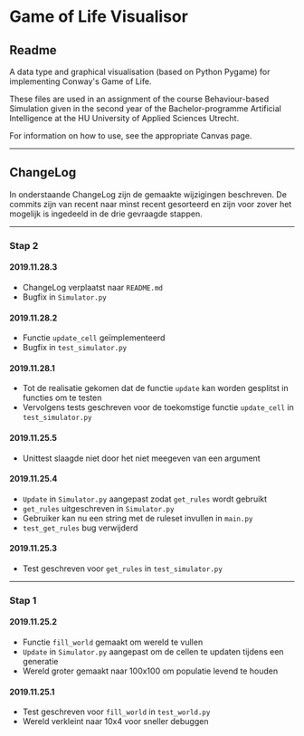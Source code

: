# Game of Life Visualisor

## Readme

A data type and graphical visualisation (based on Python Pygame) for implementing Conway's Game of Life.

These files are used in an assignment of the course Behaviour-based Simulation given in the second year of the Bachelor-programme Artificial Intelligence at the HU University of Applied Sciences Utrecht.

For information on how to use, see the appropriate Canvas page.

***

## ChangeLog

In onderstaande ChangeLog zijn de gemaakte wijzigingen beschreven. De commits zijn van recent naar minst recent gesorteerd en zijn voor zover het mogelijk is ingedeeld in de drie gevraagde stappen.

***

### Stap 2

#### 2019.11.28.3

- ChangeLog verplaatst naar `README.md`
- Bugfix in `Simulator.py`

#### 2019.11.28.2

- Functie `update_cell` geïmplementeerd
- Bugfix in `test_simulator.py`

#### 2019.11.28.1

- Tot de realisatie gekomen dat de functie `update` kan worden gesplitst in functies om te testen
- Vervolgens tests geschreven voor de toekomstige functie `update_cell` in `test_simulator.py`

#### 2019.11.25.5

- Unittest slaagde niet door het niet meegeven van een argument

#### 2019.11.25.4

- `Update` in `Simulator.py` aangepast zodat `get_rules` wordt gebruikt
- `get_rules` uitgeschreven in `Simulator.py`
- Gebruiker kan nu een string met de ruleset invullen in `main.py`
- `test_get_rules` bug verwijderd

#### 2019.11.25.3

- Test geschreven voor `get_rules` in `test_simulator.py`

***

### Stap 1

#### 2019.11.25.2

- Functie `fill_world` gemaakt om wereld te vullen
- `Update` in `Simulator.py` aangepast om de cellen te updaten tijdens een generatie
- Wereld groter gemaakt naar 100x100 om populatie levend te houden

#### 2019.11.25.1

- Test geschreven voor `fill_world` in `test_world.py`
- Wereld verkleint naar 10x4 voor sneller debuggen
